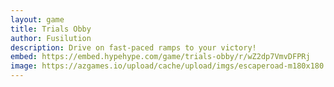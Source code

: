```yaml
---
layout: game
title: Trials Obby
author: Fusilution
description: Drive on fast-paced ramps to your victory!
embed: https://embed.hypehype.com/game/trials-obby/r/wZ2dp7VmvDFPRj
image: https://azgames.io/upload/cache/upload/imgs/escaperoad-m180x180.webp
---
```

